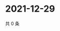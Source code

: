 # 2021-12-29

共 0 条

<!-- BEGIN WEIBO -->
<!-- 最后更新时间 Wed Dec 29 2021 20:19:46 GMT+0800 (China Standard Time) -->

<!-- END WEIBO -->
